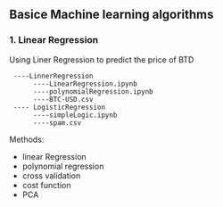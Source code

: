 ## Basice Machine learning algorithms
### 1. Linear Regression
Using Liner Regression to predict the price of BTD
```
 ----LinnerRegression
      ----LinearRegression.ipynb
      ----polynomialRegression.ipynb
      ----BTC-USD.csv
 ---- LogisticRegression
      ----simpleLogic.ipynb
      ----spam.csv

```
Methods:
- linear Regression
- polynomial regression
- cross validation
- cost function
- PCA

